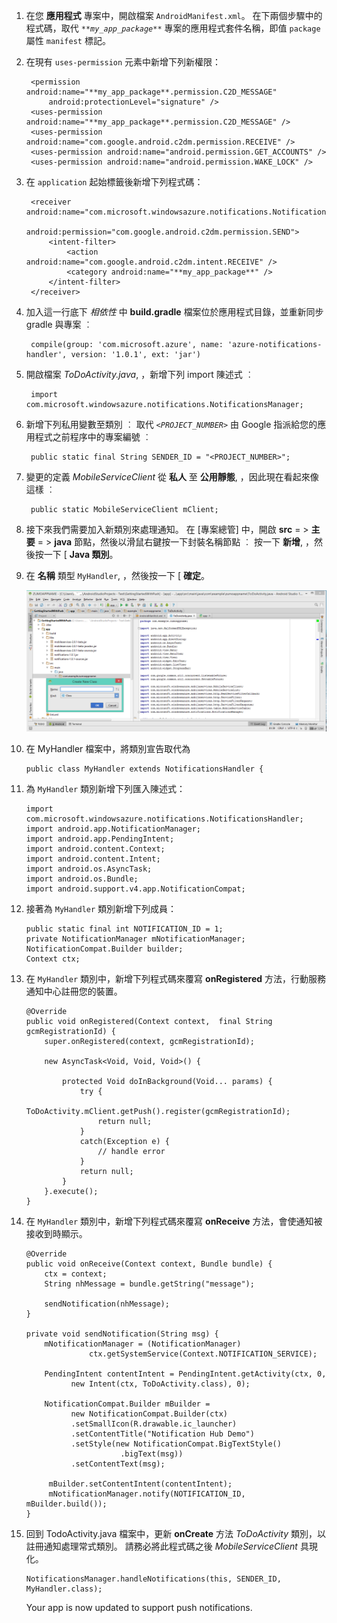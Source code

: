 1. 在您 **應用程式** 專案中，開啟檔案 `AndroidManifest.xml`。 在下兩個步驟中的程式碼，取代 _`**my_app_package**`_ 專案的應用程式套件名稱，即值 `package` 屬性 `manifest` 標記。 

2. 在現有 `uses-permission` 元素中新增下列新權限：

        <permission android:name="**my_app_package**.permission.C2D_MESSAGE" 
            android:protectionLevel="signature" />
        <uses-permission android:name="**my_app_package**.permission.C2D_MESSAGE" /> 
        <uses-permission android:name="com.google.android.c2dm.permission.RECEIVE" />
        <uses-permission android:name="android.permission.GET_ACCOUNTS" />
        <uses-permission android:name="android.permission.WAKE_LOCK" />

3. 在 `application` 起始標籤後新增下列程式碼： 

        <receiver android:name="com.microsoft.windowsazure.notifications.NotificationsBroadcastReceiver"
                                        android:permission="com.google.android.c2dm.permission.SEND">
            <intent-filter>
                <action android:name="com.google.android.c2dm.intent.RECEIVE" />
                <category android:name="**my_app_package**" />
            </intent-filter>
        </receiver>


4. 加入這一行底下 *相依性* 中 **build.gradle** 檔案位於應用程式目錄，並重新同步 gradle 與專案 ︰ 

        compile(group: 'com.microsoft.azure', name: 'azure-notifications-handler', version: '1.0.1', ext: 'jar')


5. 開啟檔案 *ToDoActivity.java*, ，新增下列 import 陳述式 ︰

        import com.microsoft.windowsazure.notifications.NotificationsManager;


6. 新增下列私用變數至類別 ︰ 取代 _`<PROJECT_NUMBER>`_ 由 Google 指派給您的應用程式之前程序中的專案編號 ︰

        public static final String SENDER_ID = "<PROJECT_NUMBER>";

7. 變更的定義 *MobileServiceClient* 從 **私人** 至 **公用靜態**, ，因此現在看起來像這樣 ︰

        public static MobileServiceClient mClient;

8. 接下來我們需要加入新類別來處理通知。 在 [專案總管] 中，開啟 **src** = > **主要** = > **java** 節點，然後以滑鼠右鍵按一下封裝名稱節點 ︰ 按一下 **新增**, ，然後按一下 [ **Java 類別**。

9. 在 **名稱** 類型 `MyHandler`, ，然後按一下 [ **確定**。 


    ![](./media/mobile-services-android-get-started-push/android-studio-create-class.png)


10. 在 MyHandler 檔案中，將類別宣告取代為 

        public class MyHandler extends NotificationsHandler {


11. 為 `MyHandler` 類別新增下列匯入陳述式：

        import com.microsoft.windowsazure.notifications.NotificationsHandler;
        import android.app.NotificationManager;
        import android.app.PendingIntent;
        import android.content.Context;
        import android.content.Intent;
        import android.os.AsyncTask;
        import android.os.Bundle;
        import android.support.v4.app.NotificationCompat;

    
12. 接著為 `MyHandler` 類別新增下列成員：

        public static final int NOTIFICATION_ID = 1;
        private NotificationManager mNotificationManager;
        NotificationCompat.Builder builder;
        Context ctx;


13. 在 `MyHandler` 類別中，新增下列程式碼來覆寫 **onRegistered** 方法，行動服務通知中心註冊您的裝置。

        @Override
        public void onRegistered(Context context,  final String gcmRegistrationId) {
            super.onRegistered(context, gcmRegistrationId);
    
            new AsyncTask<Void, Void, Void>() {
                            
                protected Void doInBackground(Void... params) {
                    try {
                        ToDoActivity.mClient.getPush().register(gcmRegistrationId);
                        return null;
                    }
                    catch(Exception e) { 
                        // handle error             
                    }
                    return null;            
                }
            }.execute();
        }



14. 在 `MyHandler` 類別中，新增下列程式碼來覆寫 **onReceive** 方法，會使通知被接收到時顯示。

        @Override
        public void onReceive(Context context, Bundle bundle) {
            ctx = context;
            String nhMessage = bundle.getString("message");
    
            sendNotification(nhMessage);
        }
    
        private void sendNotification(String msg) {
            mNotificationManager = (NotificationManager)
                      ctx.getSystemService(Context.NOTIFICATION_SERVICE);
    
            PendingIntent contentIntent = PendingIntent.getActivity(ctx, 0,
                  new Intent(ctx, ToDoActivity.class), 0);
    
            NotificationCompat.Builder mBuilder =
                  new NotificationCompat.Builder(ctx)
                  .setSmallIcon(R.drawable.ic_launcher)
                  .setContentTitle("Notification Hub Demo")
                  .setStyle(new NotificationCompat.BigTextStyle()
                             .bigText(msg))
                  .setContentText(msg);
    
             mBuilder.setContentIntent(contentIntent);
             mNotificationManager.notify(NOTIFICATION_ID, mBuilder.build());
        }


15. 回到 TodoActivity.java 檔案中，更新 **onCreate** 方法 *ToDoActivity* 類別，以註冊通知處理常式類別。 請務必將此程式碼之後 *MobileServiceClient* 具現化。


        NotificationsManager.handleNotifications(this, SENDER_ID, MyHandler.class);

    Your app is now updated to support push notifications.

